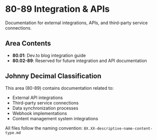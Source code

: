 # 80-89 Integration & APIs

Documentation for external integrations, APIs, and third-party service connections.

## Area Contents

- **80.01**: Dev.to blog integration guide
- **80.02-89**: Reserved for future integration and API documentation

## Johnny Decimal Classification

This area (80-89) contains documentation related to:

- External API integrations
- Third-party service connections
- Data synchronization processes
- Webhook implementations
- Content management system integrations

All files follow the naming convention: `8X.XX-descriptive-name-content-type.md`
